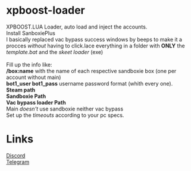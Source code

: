 # xpboost-loader
XPBOOST.LUA Loader, auto load and inject the accounts.<br />
Install SanboxiePlus<br />
I basically replaced vac bypass success windows by beeps to make it a procces *without* having to click.lace everything in a folder with **ONLY** the *template.bat* and the *skeet loader* (exe)<br /><br />
Fill up the info like:<br />
**/box:name** with the name of each respective sandboxie box (one per account without main)<br />
**bot1_user bot1_pass** username password format (whith every one).<br />
**Steam path**<br />
**Sandboxie Path**<br />
**Vac bypass loader Path**<br />
Main *doesn't* use sandboxie neither vac bypass<br />
Set up the *timeouts* according to your pc specs.<br />
# Links
[Discord](https://discord.gg/kws)<br />
[Telegram](https://t.me/kwaytv)
